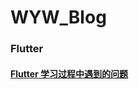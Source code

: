 # WYW_Blog
### Flutter 
#### [Flutter 学习过程中遇到的问题](https://github.com/twototwoto/WYW_Blog/blob/master/Flutter/Flutter%20开发过程中遇到的问题.md)
